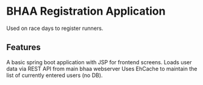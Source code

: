 # BHAA Registration Application

Used on race days to register runners.

## Features

A basic spring boot application with JSP for frontend screens.
Loads user data via REST API from main bhaa webserver
Uses EhCache to maintain the list of currently entered users (no DB).


